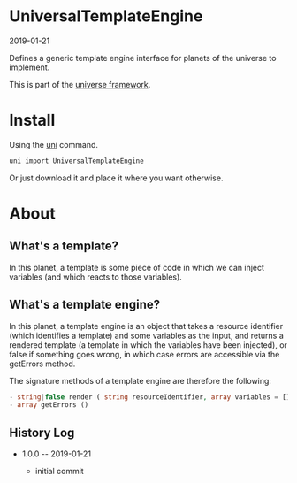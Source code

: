 UniversalTemplateEngine
=======================
2019-01-21



Defines a generic template engine interface for planets of the universe to implement.


This is part of the [universe framework](https://github.com/karayabin/universe-snapshot).


Install
==========
Using the [uni](https://github.com/lingtalfi/universe-naive-importer) command.
```bash
uni import UniversalTemplateEngine
```

Or just download it and place it where you want otherwise.




About
=====



What's a template?
------------------
In this planet, a template is some piece of code in which we can inject variables (and which reacts to those variables).


What's a template engine?
-------------------------
In this planet, a template engine is an object that takes a resource identifier (which identifies a template) and some variables as the input,
and returns a rendered template (a template in which the variables have been injected), or false if something goes wrong, in which case errors
are accessible via the getErrors method.

The signature methods of a template engine are therefore the following:


```php
- string|false render ( string resourceIdentifier, array variables = [] )
- array getErrors ()
```









History Log
------------------

- 1.0.0 -- 2019-01-21

    - initial commit